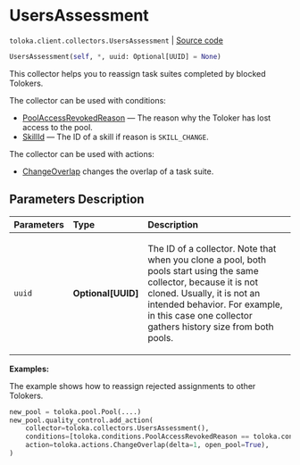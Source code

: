# UsersAssessment
`toloka.client.collectors.UsersAssessment` | [Source code](https://github.com/Toloka/toloka-kit/blob/v1.1.4/src/client/collectors.py#L501)

```python
UsersAssessment(self, *, uuid: Optional[UUID] = None)
```

This collector helps you to reassign task suites completed by blocked Tolokers.


The collector can be used with conditions:
* [PoolAccessRevokedReason](toloka.client.conditions.PoolAccessRevokedReason.md) — The reason why the Toloker has lost access to the pool.
* [SkillId](toloka.client.conditions.SkillId.md) — The ID of a skill if reason is `SKILL_CHANGE`.

The collector can be used with actions:
* [ChangeOverlap](toloka.client.actions.ChangeOverlap.md) changes the overlap of a task suite.

## Parameters Description

| Parameters | Type | Description |
| :----------| :----| :-----------|
`uuid`|**Optional\[UUID\]**|<p>The ID of a collector. Note that when you clone a pool, both pools start using the same collector, because it is not cloned. Usually, it is not an intended behavior. For example, in this case one collector gathers history size from both pools.</p>

**Examples:**

The example shows how to reassign rejected assignments to other Tolokers.

```python
new_pool = toloka.pool.Pool(....)
new_pool.quality_control.add_action(
    collector=toloka.collectors.UsersAssessment(),
    conditions=[toloka.conditions.PoolAccessRevokedReason == toloka.conditions.PoolAccessRevokedReason.RESTRICTION],
    action=toloka.actions.ChangeOverlap(delta=1, open_pool=True),
)
```
